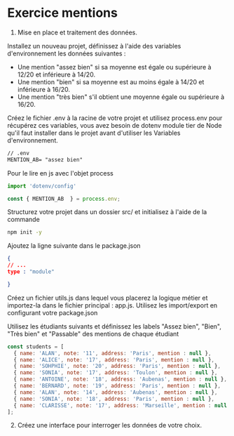 
# Exercice mentions

1. Mise en place et traitement des données.

Installez un nouveau projet, définissez à l'aide des variables d'environnement les données suivantes :

- Une mention "assez bien" si sa moyenne est égale ou supérieure à 12/20 et inférieure à 14/20.
- Une mention "bien" si sa moyenne est au moins égale à 14/20 et inférieure à 16/20.
- Une mention "très bien" s'il obtient une moyenne égale ou supérieure à 16/20.

Créez le fichier .env à la racine de votre projet et utilisez process.env pour récupérez ces variables, vous avez besoin de dotenv module tier de Node qu'il faut installer dans le projet avant d'utiliser les Variables d'environnement.

```txt
// .env
MENTION_AB= "assez bien"
```

Pour le lire en js avec l'objet process

```js
import 'dotenv/config'

const { MENTION_AB  } = process.env;
```

Structurez votre projet dans un dossier src/ et initialisez à l'aide de la commande 

```bash
npm init -y
```

Ajoutez la ligne suivante dans le package.json

```json
{
// ...
type : "module"

}

```

Créez un fichier utils.js dans lequel vous placerez la logique métier et importez-la dans le fichier principal : app.js. Utilisez les import/export en configurant votre package.json

Utilisez les étudiants suivants et définissez les labels "Assez bien", "Bien", "Très bien" et "Passable" des mentions de chaque étudiant

```js
const students = [
  { name: 'ALAN', note: '11', address: 'Paris', mention : null },
  { name: 'ALICE', note: '17', address: 'Paris', mention : null },
  { name: 'SOHPHIE', note: '20', address: 'Paris', mention : null },
  { name: 'SONIA', note: '17', address: 'Toulon', mention : null },
  { name: 'ANTOINE', note: '18', address: 'Aubenas', mention : null },
  { name: 'BERNARD', note: '19', address: 'Paris', mention : null },
  { name: 'ALAN', note: '14', address: 'Aubenas', mention : null },
  { name: 'SONIA', note: '18', address: 'Paris', mention : null },
  { name: 'CLARISSE', note: '17', address: 'Marseille', mention : null }
];
```

2. Créez une interface pour interroger les données de votre choix.
